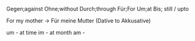 Gegen;against
Ohne;without
Durch;through
Für;For
Um;at
Bis; still / upto

For my mother -> Für meine Mutter (Dative to Akkusative)

um - at time
im - at month 
am  - 
 